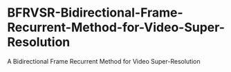 # BFRVSR-Bidirectional-Frame-Recurrent-Method-for-Video-Super-Resolution
A Bidirectional Frame Recurrent Method for Video Super-Resolution
